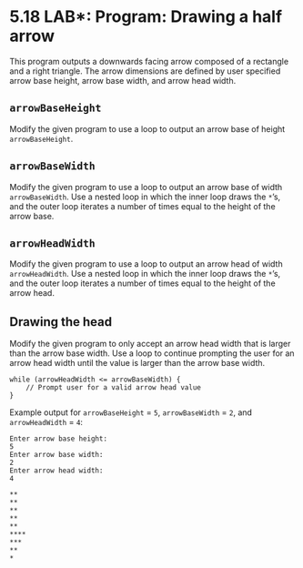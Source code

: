 # 5.18 LAB*: Program: Drawing a half arrow
This program outputs a downwards facing arrow composed
of a rectangle and a right triangle.
The arrow dimensions are defined by user specified arrow base height,
arrow base width, and arrow head width.

## `arrowBaseHeight`
Modify the given program to use a loop to output an arrow base of
height `arrowBaseHeight`.

## `arrowBaseWidth`
Modify the given program to use a loop to output an arrow base of
width `arrowBaseWidth`.
Use a nested loop in which the inner loop draws the `*`’s, and the outer
loop iterates a number of times equal to the height of the arrow base.

## `arrowHeadWidth`
Modify the given program to use a loop to output an arrow head of
width `arrowHeadWidth`.
Use a nested loop in which the inner loop draws the `*`’s, and the outer
loop iterates a number of times equal to the height of the arrow head.

## Drawing the head
Modify the given program to only accept an arrow head width that is
larger than the arrow base width.
Use a loop to continue prompting the user for an arrow head width until the
value is larger than the arrow base width.

```
while (arrowHeadWidth <= arrowBaseWidth) {
    // Prompt user for a valid arrow head value
}
```

Example output for
`arrowBaseHeight` = `5`,
`arrowBaseWidth` = `2`,
and `arrowHeadWidth` = `4`:
```
Enter arrow base height:
5
Enter arrow base width:
2
Enter arrow head width:
4

**
**
**
**
**
****
***
**
*
```